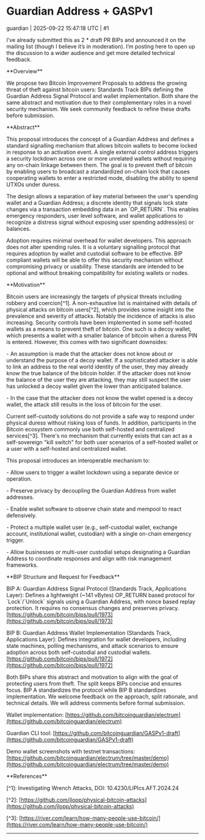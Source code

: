 # Guardian Address + GASPv1

guardian | 2025-09-22 15:47:18 UTC | #1

I’ve already submitted this as 2 \* draft PR BIPs and announced it on the mailing list (though I believe it’s in moderation). I’m posting here to open up the discussion to a wider audience and get more detailed technical feedback.

\*\*Overview\*\*

We propose two Bitcoin Improvement Proposals to address the growing threat of theft against bitcoin users: Standards Track BIPs defining the Guardian Address Signal Protocol and wallet implementation. Both share the same abstract and motivation due to their complementary roles in a novel security mechanism. We seek community feedback to refine these drafts before submission.

\*\*Abstract\*\*

This proposal introduces the concept of a Guardian Address and defines a standard signalling mechanism that allows bitcoin wallets to become locked in response to an activation event. A single external control address triggers a security lockdown across one or more unrelated wallets without requiring any on-chain linkage between them. The goal is to prevent theft of bitcoin by enabling users to broadcast a standardized on-chain lock that causes cooperating wallets to enter a restricted mode, disabling the ability to spend UTXOs under duress.

The design allows a separation of key material between the user's spending wallet and a Guardian Address; a discrete identity that signals lock state changes via a transaction embedding data in an \`OP_RETURN\`. This enables emergency responders, user level software, and wallet applications to recognize a distress signal without exposing user spending address(es) or balances.

Adoption requires minimal overhead for wallet developers. This approach does not alter spending rules. It is a voluntary signalling protocol that requires adoption by wallet and custodial software to be effective. BIP compliant wallets will be able to offer this security mechanism without compromising privacy or usability. These standards are intended to be optional and without breaking compatibility for existing wallets or nodes.

\*\*Motivation\*\*

Bitcoin users are increasingly the targets of physical threats including robbery and coercion\[^1\]. A non-exhaustive list is maintained with details of physical attacks on bitcoin users\[^2\], which provides some insight into the prevalence and severity of attacks. Notably the incidence of attacks is also increasing. Security controls have been implemented in some self-hosted wallets as a means to prevent theft of bitcoin. One such is a decoy wallet, which presents a wallet with a smaller balance of bitcoin when a duress PIN is entered. However, this comes with two significant downsides:

\- An assumption is made that the attacker does not know about or understand the purpose of a decoy wallet. If a sophisticated attacker is able to link an address to the real world identity of the user, they may already know the true balance of the bitcoin holder. If the attacker does not know the balance of the user they are attacking, they may still suspect the user has unlocked a decoy wallet given the lower than anticipated balance.

\- In the case that the attacker does not know the wallet opened is a decoy wallet, the attack still results in the loss of bitcoin for the user.

Current self-custody solutions do not provide a safe way to respond under physical duress without risking loss of funds. In addition, participants in the Bitcoin ecosystem commonly use both self-hosted and centralized services\[^3\]. There's no mechanism that currently exists that can act as a self-sovereign "kill switch" for both user scenarios of a self-hosted wallet or a user with a self-hosted and centralized wallet.

This proposal introduces an interoperable mechanism to:

\- Allow users to trigger a wallet lockdown using a separate device or operation.

\- Preserve privacy by decoupling the Guardian Address from wallet addresses.

\- Enable wallet software to observe chain state and mempool to react defensively.

\- Protect a multiple wallet user (e.g., self-custodial wallet, exchange account, institutional wallet, custodian) with a single on-chain emergency trigger.

\- Allow businesses or multi-user custodial setups designating a Guardian Address to coordinate responses and align with risk management frameworks.

\*\*BIP Structure and Request for Feedback\*\*

BIP A: Guardian Address Signal Protocol (Standards Track, Applications Layer): Defines a lightweight (\~141 vBytes) OP_RETURN based protocol for \`Lock\`/\`Unlock\` signals using a Guardian Address, with nonce based replay protection. It requires no consensus changes and preserves privacy. [https://github.com/bitcoin/bips/pull/1973](https://github.com/bitcoin/bips/pull/1973)

BIP B: Guardian Address Wallet Implementation (Standards Track, Applications Layer): Defines integration for wallet developers, including state machines, polling mechanisms, and attack scenarios to ensure adoption across both self-custodial and custodial wallets. [https://github.com/bitcoin/bips/pull/1972](https://github.com/bitcoin/bips/pull/1972)

Both BIPs share this abstract and motivation to align with the goal of protecting users from theft. The split keeps BIPs concise and ensures focus. BIP A standardizes the protocol while BIP B standardizes implementation. We welcome feedback on the approach, split rationale, and technical details. We will address comments before formal submission.

Wallet implementation: [https://github.com/bitcoinguardian/electrum](https://github.com/bitcoinguardian/electrum)

Guardian CLI tool: [https://github.com/bitcoinguardian/GASPv1-draft](https://github.com/bitcoinguardian/GASPv1-draft)

Demo wallet screenshots with testnet transactions: [https://github.com/bitcoinguardian/electrum/tree/master/demo](https://github.com/bitcoinguardian/electrum/tree/master/demo)

\*\*References\*\*

\[^1\]: Investigating Wrench Attacks, DOI: 10.4230/LIPIcs.AFT.2024.24

\[^2\]: [https://github.com/jlopp/physical-bitcoin-attacks](https://github.com/jlopp/physical-bitcoin-attacks)

\[^3\]: [https://river.com/learn/how-many-people-use-bitcoin/](https://river.com/learn/how-many-people-use-bitcoin/)

-------------------------


